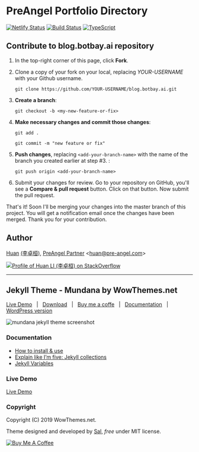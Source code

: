# PreAngel Portfolio Directory

[![Netlify Status](https://api.netlify.com/api/v1/badges/304021fd-62e4-4ffb-beb8-48d0a6138f64/deploy-status)](https://app.netlify.com/sites/pre-angel/deploys)
[![Build Status](https://travis-ci.com/PreAngel/pre-angel.com.svg?branch=master)](https://travis-ci.com/PreAngel/pre-angel.com)
[![TypeScript](https://img.shields.io/badge/%3C%2F%3E-TypeScript-blue.svg)](https://www.typescriptlang.org/)

## Contribute to blog.botbay.ai repository

1. In the top-right corner of this page, click **Fork**.

2. Clone a copy of your fork on your local, replacing *YOUR-USERNAME* with your Github username.

   `git clone https://github.com/YOUR-USERNAME/blog.botbay.ai.git`

3. **Create a branch**:

   `git checkout -b <my-new-feature-or-fix>`

4. **Make necessary changes and commit those changes**:

   `git add .`

   `git commit -m "new feature or fix"`

5. **Push changes**, replacing `<add-your-branch-name>` with the name of the branch you created earlier at step #3. :

   `git push origin <add-your-branch-name>`

6. Submit your changes for review. Go to your repository on GitHub, you'll see a **Compare & pull request** button. Click on that button. Now submit the pull request.

That's it! Soon I'll be merging your changes into the master branch of this project. You will get a notification email once the changes have been merged. Thank you for your contribution.

## Author

[Huan](https://github.com/huan) [(李卓桓)](https://pre-angel.com/peoples/zhuohuan-li/), [PreAngel Partner](https://pre-angel.com) \<huan@pre-angel.com\>

[![Profile of Huan LI (李卓桓) on StackOverflow](https://stackexchange.com/users/flair/265499.png)](https://stackexchange.com/users/265499)

-----

## Jekyll Theme - Mundana by WowThemes.net

[Live Demo](https://wowthemesnet.github.io/mundana-theme-jekyll/) &nbsp; | &nbsp;
[Download](https://github.com/wowthemesnet/mundana-theme-jekyll/archive/master.zip) &nbsp; | &nbsp;
[Buy me a coffe](https://www.wowthemes.net/donate/) &nbsp; | &nbsp; [Documentation](https://bootstrapstarter.com/bootstrap-templates/mundana-theme-jekyll/) &nbsp; | &nbsp;
[WordPress version](https://www.wowthemes.net/themes/mundana-wordpress/)

![mundana jekyll theme screenshot](https://wowthemesnet.github.io/mundana-theme-jekyll/assets/images/screenshot.jpg)

### Documentation

- [How to install & use](https://bootstrapstarter.com/bootstrap-templates/mundana-theme-jekyll/)
- [Explain like I’m five: Jekyll collections](https://ben.balter.com/2015/02/20/jekyll-collections/)
- [Jekyll Variables](https://jekyllrb.com/docs/variables/)

### Live Demo

[Live Demo](https://wowthemesnet.github.io/mundana-theme-jekyll/)

### Copyright

Copyright (C) 2019 WowThemes.net.

Theme designed and developed by [Sal](https://www.wowthemes.net), *free* under MIT license.

<a href="https://www.wowthemes.net/donate/" target="_blank"><img src="https://www.buymeacoffee.com/assets/img/custom_images/orange_img.png" alt="Buy Me A Coffee" style="height: auto !important;width: auto !important;" ></a>
